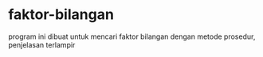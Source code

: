 # faktor-bilangan
program ini dibuat untuk mencari faktor bilangan dengan metode prosedur, penjelasan terlampir
